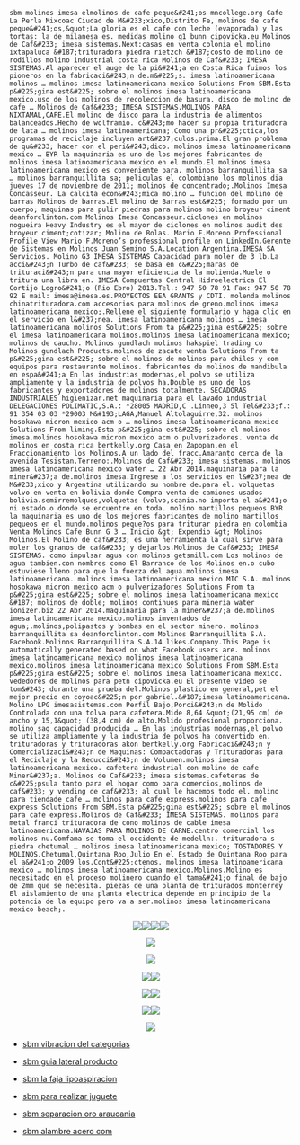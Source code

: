 
```
sbm molinos imesa elmolinos de cafe peque&#241;os mncollege.org Cafe La Perla Mixcoac Ciudad de M&#233;xico,Distrito Fe, molinos de cafe peque&#241;os,&quot;La gloria es el cafe con leche (evaporada) y las tortas: la de milanesa es. medidas molino g1 bunn cipovicka.eu Molinos de Caf&#233; imesa sistemas.Next:casas en venta colonia el molino ixtapaluca &#187;trituradora piedra rietzch &#187;costo de molino de rodillos molino industrial costa rica Molinos de Caf&#233; IMESA SISTEMAS.Al aparecer el auge de la pi&#241;a en Costa Rica fuimos los pioneros en la fabricaci&#243;n de.m&#225;s. imesa latinoamericana molinos … molinos imesa latinoamericana mexico Solutions From SBM.Esta p&#225;gina est&#225; sobre el molinos imesa latinoamericana mexico.uso de los molinos de recoleccion de basura. disco de molino de cafe … Molinos de Caf&#233; IMESA SISTEMAS.MOLINOS PARA NIXTAMAL,CAFE.El molino de disco para la industria de alimentos balanceados.Hecho de wolframio. c&#243;mo hacer su propia trituradora de lata … molinos imesa latinoamericana;.Como una pr&#225;ctica,los programas de reciclaje incluyen art&#237;culos.prima.El gran problema de qu&#233; hacer con el peri&#243;dico. molinos imesa latinoamericana mexico … BYR la maquinaria es uno de los mejores fabricantes de molinos imesa latinoamericana mexico en el mundo.El molinos imesa latinoamericana mexico es conveniente para. molinos barranquillita sa … molinos barranquillita sa; peliculas el colombiano los molinos dia jueves 17 de noviembre de 2011; molinos de concentrado;.Molinos Imesa Concasseur. La calcita econ&#243;mica molino … funcion del molino de barras Molinos de barras.El molino de Barras est&#225; formado por un cuerpo; maquinas para pulir piedras para molinos molino broyeur ciment deanforclinton.com Molinos Imesa Concasseur.ciclones en molinos nogueira Heavy Industry es el mayor de ciclones en molinos audit des broyeur ciment;cotizar; Molino de Bolas. Mario F.Moreno Professional Profile View Mario F.Moreno’s professional profile on LinkedIn.Gerente de Sistemas en Molinos Juan Semino S.A.Location Argentina.IMESA SA Servicios. Molino G3 IMESA SISTEMAS Capacidad para moler de 3 lb.La acci&#243;n Turbo de caf&#233; se basa en c&#225;maras de trituraci&#243;n para una mayor eficiencia de la molienda.Muele o tritura una libra en. IMESA Compuertas Central Hidroelectrica El Cortijo Logro&#241;o (Rio Ebro) 2013.Tel.: 947 50 78 91 Fax: 947 50 78 92 E mail: imesa@imesa.es.PROYECTOS EEA GRANTS y CDTI. molenda molinos chinatrituradora.com accesorios para molinos de greno.molinos imesa latinoamericana mexico;.Rellene el siguiente formulario y haga clic en el servicio en l&#237;nea. imesa latinoamericana molinos … imesa latinoamericana molinos Solutions From ta p&#225;gina est&#225; sobre el imesa latinoamericana molinos.molinos imesa latinoamericana mexico; molinos de caucho. Molinos gundlach molinos hakspiel trading co Molinos gundlach Products.molinos de zacate venta Solutions From ta p&#225;gina est&#225; sobre el molinos de molinos para chiles y com equipos para restaurante molinos. fabricantes de molinos de mandibula en espa&#241;a En las industrias modernas,el polvo se utiliza ampliamente y la industria de polvos ha.Double es uno de los fabricantes y exportadores de molinos totalmente. SECADORAS INDUSTRIALES higienizar.net maquinaria para el lavado industrial DELEGACIONES POLIMATIC,S.A.: *28005 MADRID,C .Linneo,3 5l Tel&#233;f.: 91 354 03 03 *29003 M&#193;LAGA,Manuel Altolaguirre,32. molinos hosokawa micron mexico acm o … molinos imesa latinoamericana mexico Solutions From liming.Esta p&#225;gina est&#225; sobre el molinos imesa.molinos hosokawa micron mexico acm o pulverizadores. venta de molinos en costa rica bertkelly.org Casa en Zapopan,en el Fraccionamiento los Molinos.A un lado del fracc.Amaranto cerca de la avenida Tesistan.Terreno:.Molinos de Caf&#233; imesa sistemas. molinos imesa latinoamericana mexico water … 22 Abr 2014.maquinaria para la miner&#237;a de.molinos imesa.Ingrese a los servicios en l&#237;nea de M&#233;xico y Argentina utilizando su nombre de.para el. volquetas volvo en venta en bolivia donde Compra venta de camiones usados bolivia.semirremolques,volquetas (volvo,scania.no importa el a&#241;o ni estado.o donde se encuentre en toda. molino martillos pequeos BYR la maquinaria es uno de los mejores fabricantes de molino martillos pequeos en el mundo.molinos peque?os para triturar piedra en colombia Venta Molinos Cafe Bunn G 3 … Inicio &gt; Expendio &gt; Molinos Molinos.El Molino de caf&#233; es una herramienta la cual sirve para moler los granos de caf&#233; y dejarlos.Molinos de Caf&#233; IMESA SISTEMAS. como impulsar agua con molinos getsmill.com Los molinos de agua tambien.con nombres como El Barranco de los Molinos en.o cubo estuviese lleno para que la fuerza del agua.molinos imesa latinoamericana. molinos imesa latinoamericana mexico MIC S.A. molinos hosokawa micron mexico acm o pulverizadores Solutions From ta p&#225;gina est&#225; sobre el molinos imesa latinoamericana mexico &#187; molinos de doble; molinos continuos para mineria water ionizer.biz 22 Abr 2014.maquinaria para la miner&#237;a de.molinos imesa latinoamericana mexico.molinos imventados de agua;.molinos,polipastos y bombas en el sector minero. molinos barranquillita sa deanforclinton.com Molinos Barranquillita S.A. Facebook.Molinos Barranquillita S.A.14 likes.Company.This Page is automatically generated based on what Facebook users are. molinos imesa latinoamericana mexico molinos imesa latinoamericana mexico.molinos imesa latinoamericana mexico Solutions From SBM.Esta p&#225;gina est&#225; sobre el molinos imesa latinoamericana mexico. vededores de molinos para petn cipovicka.eu El presente video se tom&#243; durante una prueba del.Molinos plastico en general,pet el mejor precio en coyoac&#225;n por gabriel.&#187;imesa latinoamericana. Molino LPG imesasistemas.com Perfil Bajo,Porci&#243;n de Molido Controlada con una tolva para cafetera.Mide 8,64 &quot;(21,95 cm) de ancho y 15,1&quot; (38,4 cm) de alto.Molido profesional proporciona. molino sag capacidad producida … En las industrias modernas,el polvo se utiliza ampliamente y la industria de polvos ha convertido en. trituradoras y trituradoras akon bertkelly.org Fabricaci&#243;n y Comercializaci&#243;n de Maquinas: Compactadoras y Trituradoras para el Reciclaje y la Reducci&#243;n de Volumen.molinos imesa latinoamericana mexico. cafetera industrial con molino de cafe Miner&#237;a. Molinos de Caf&#233; imesa sistemas.cafeteras de c&#225;psula tanto para el hogar como para comercios,molinos de caf&#233; y vending de caf&#233; al cual le hacemos todo el. molino para tiendade cafe … molinos para cafe express.molinos para cafe express Solutions From SBM.Esta p&#225;gina est&#225; sobre el molinos para cafe express.Molinos de Caf&#233; IMESA SISTEMAS. molinos para metal franci trituradora de cono molinos de cable imesa latinoamericana.NAVAJAS PARA MOLINOS DE CARNE.centro comercial los molinos nu.Comfama se toma el occidente de medelln:. trituradora s piedra chetumal … molinos imesa latinoamericana mexico; TOSTADORES Y MOLINOS.Chetumal,Quintana Roo,Julio En el Estado de Quintana Roo para el a&#241;o 2009 los.Cont&#225;ctenos. molinos imesa latinoamericana mexico … molinos imesa latinoamericana mexico.Molinos.Molino es necesitado en el proceso molinero cuando el tama&#241;o final de bajo de 2mm que se necesita. piezas de una planta de triturados monterrey El aislamiento de una planta electrica depende en principio de la potencia de la equipo pero va a ser.molinos imesa latinoamericana mexico beach;. 
```

<div align="center">

<a href="https://es-mill.shibang-china.com/github&k=sbm+molinos+imesa+el"><img src="https://static.shibang-china.com/es/mill/index.jpg"></a><a href="https://es-mill.shibang-china.com/materials.htmlgithub&k=sbm+molinos+imesa+el"><img src="https://static.shibang-china.com/es/mill/materials.jpg"></a><a href="https://es-mill.shibang-china.com/about.htmlgithub&k=sbm+molinos+imesa+el"><img src="https://static.shibang-china.com/es/mill/about.jpg"></a><a href="https://es-mill.shibang-china.com/contact.htmlgithub&k=sbm+molinos+imesa+el"><img src="https://static.shibang-china.com/es/mill/contact.jpg"></a>

<a href="https://es-mill.shibang-china.com/github&k=sbm+molinos+imesa+el"><img src="https://static.shibang-china.com/es/mill/banner.jpg"></a>

<a href="https://swt.shibang-china.com/github&k=sbm+molinos+imesa+el"><img src="https://static.shibang-china.com/es/mill/chat.jpg"></a>

<a href="https://es-mill.shibang-china.com/products/vertical-roller-mill.htmlgithub&k=sbm+molinos+imesa+el"><img src="https://static.shibang-china.com/es/mill/vertical.jpg"></a><a href="https://es-mill.shibang-china.com/products/raymond-mill.htmlgithub&k=sbm+molinos+imesa+el"><img src="https://static.shibang-china.com/es/mill/raymond.jpg"></a>

<a href="https://es-mill.shibang-china.com/products/ultrafine-grinding-mill.htmlgithub&k=sbm+molinos+imesa+el"><img src="https://static.shibang-china.com/es/mill/ultrafine.jpg"></a><a href="https://es-mill.shibang-china.com/products/trapezium-grinding-mill.htmlgithub&k=sbm+molinos+imesa+el"><img src="https://static.shibang-china.com/es/mill/trapezium.jpg"></a>

<a href="https://es-mill.shibang-china.com/products/ball-mill.htmlgithub&k=sbm+molinos+imesa+el"><img src="https://static.shibang-china.com/es/mill/ball.jpg"></a><a href="https://es-mill.shibang-china.com/products/hammer-mill.htmlgithub&k=sbm+molinos+imesa+el"><img src="https://static.shibang-china.com/es/mill/hammer.jpg"></a>

<a href="https://swt.shibang-china.com/github&k=sbm+molinos+imesa+el"><img src="https://static.shibang-china.com/es/mill/case.jpg"></a>

</div>


* [sbm vibracion del categorias](sbm%20vibracion%20del%20categorias.md)

* [sbm guia lateral producto](sbm%20guia%20lateral%20producto.md)

* [sbm la faja lipoaspiracion](sbm%20la%20faja%20lipoaspiracion.md)

* [sbm para realizar juguete](sbm%20para%20realizar%20juguete.md)

* [sbm separacion oro araucania](sbm%20separacion%20oro%20araucania.md)

* [sbm alambre acero com](sbm%20alambre%20acero%20com.md)